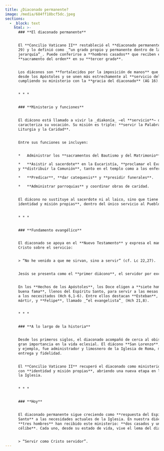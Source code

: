 ```yaml
---
title: ¿Diaconado permanente?
image: /media/684ff18bcf5dc.jpeg
sections:
  - _block: text
    html: >-
      ### **El diaconado permanente**


      El **Concilio Vaticano II** restableció el **diaconado permanente** (LG
      29) y lo definió como _“un grado propio y permanente dentro de la
      jerarquía”_. Puede conferirse a **hombres casados** que reciben el
      **sacramento del orden** en su **tercer grado**.


      Los diáconos son **fortalecidos por la imposición de manos** que viene
      desde los Apóstoles y se unen más estrechamente al **servicio del altar**,
      cumpliendo su ministerio con la **gracia del diaconado** (AG 16).


      * * *


      ### **Ministerio y funciones**


      El diácono está llamado a vivir la _diakonía_ —el **servicio**— que
      caracteriza su vocación. Su misión es triple: **servir la Palabra, la
      Liturgia y la Caridad**.


      Entre sus funciones se incluyen:


      *   Administrar los **sacramentos del Bautismo y del Matrimonio**.

      *   **Asistir al sacerdote** en la Eucaristía, **proclamar el Evangelio**
      y **distribuir la Comunión**, tanto en el templo como a los enfermos.

      *   **Predicar**, **dar catequesis** y **presidir funerales**.

      *   **Administrar parroquias** y coordinar obras de caridad.


      El diácono no sustituye al sacerdote ni al laico, sino que tiene **una
      identidad y misión propias**, dentro del único servicio al Pueblo de Dios.


      * * *


      ### **Fundamento evangélico**


      El diaconado se apoya en el **Nuevo Testamento** y expresa el mandato de
      Cristo sobre el servicio:


      > “No he venido a que me sirvan, sino a servir” (cf. Lc 22,27).


      Jesús se presenta como el **primer diácono**, el servidor por excelencia.


      En los **Hechos de los Apóstoles**, los Doce eligen a **siete hombres de
      buena fama**, llenos del Espíritu Santo, para servir a las mesas y ayudar
      a los necesitados (Hch 6,1-6). Entre ellos destacan **Esteban**, primer
      mártir, y **Felipe**, llamado _“el evangelista”_ (Hch 21,8).


      * * *


      ### **A lo largo de la historia**


      Desde los primeros siglos, el diaconado acompañó de cerca al obispo y tuvo
      gran importancia en la vida eclesial. El diácono **San Lorenzo**, patrono
      y ejemplo, fue administrador y limosnero de la Iglesia de Roma, modelo de
      entrega y fidelidad.


      El **Concilio Vaticano II** recuperó el diaconado como ministerio estable,
      con **identidad y misión propias**, abriendo una nueva etapa en la vida de
      la Iglesia.


      * * *


      ### **Hoy**


      El diaconado permanente sigue creciendo como **respuesta del Espíritu
      Santo** a las necesidades actuales de la Iglesia. En nuestra diócesis,
      **tres hombres** han recibido este ministerio: **dos casados y uno
      célibe**. Cada uno, desde su estado de vida, vive el lema del diácono:


      > “Servir como Cristo servidor”.
---
```

